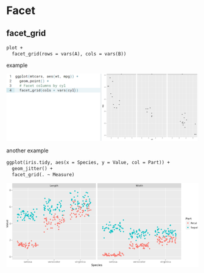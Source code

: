 # Facet

## facet\_grid

```text
plot +
  facet_grid(rows = vars(A), cols = vars(B))
```

example

![](../../../.gitbook/assets/image%20%28209%29.png)

another example

```text
ggplot(iris.tidy, aes(x = Species, y = Value, col = Part)) +
  geom_jitter() +
  facet_grid(. ~ Measure)
```

![](../../../.gitbook/assets/image%20%28145%29.png)



